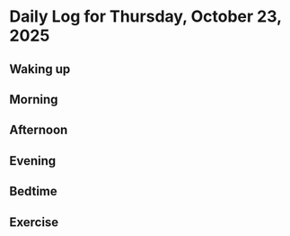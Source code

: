 # Daily Log for Thursday, October 23, 2025

## Waking up

## Morning

## Afternoon

## Evening

## Bedtime

## Exercise
